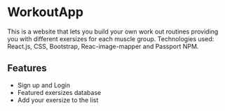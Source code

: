 # WorkoutApp

This is a website that lets you build your own work out routines providing you with different exersizes for each muscle group.
Technologies used: React.js, CSS, Bootstrap, Reac-image-mapper and Passport NPM.

## Features
* Sign up and Login
* Featured exersizes database
* Add your exersize to the list

